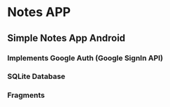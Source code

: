 # Notes APP
## Simple Notes App Android

### Implements Google Auth (Google SignIn API)
### SQLite Database
### Fragments

